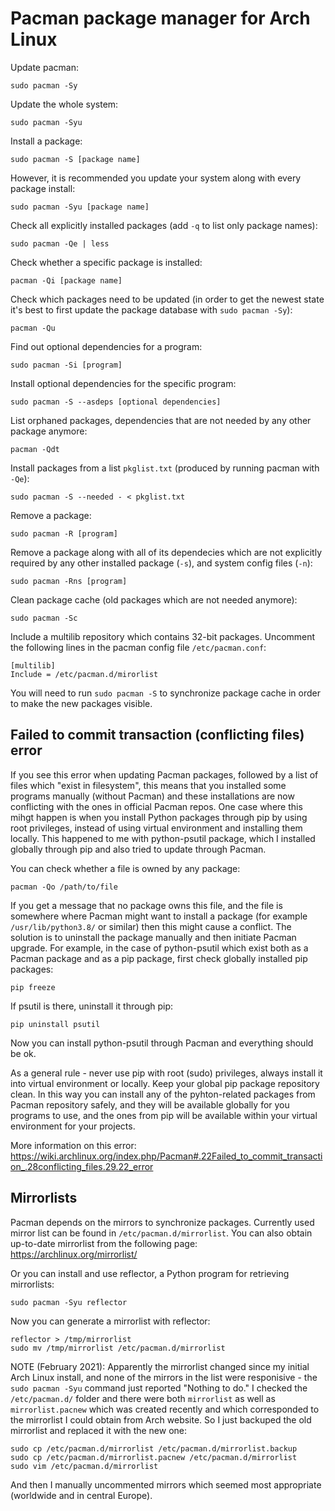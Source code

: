 # Pacman package manager for Arch Linux

Update pacman:
```
sudo pacman -Sy
```

Update the whole system:
```
sudo pacman -Syu
```

Install a package:
```
sudo pacman -S [package name]
```

However, it is recommended you update your system along with every package install:
```
sudo pacman -Syu [package name]
```

Check all explicitly installed packages (add `-q` to list only package names):
```
sudo pacman -Qe | less
```

Check whether a specific package is installed:
```
pacman -Qi [package name]
```

Check which packages need to be updated (in order to get the newest state it's best to first update the package database with `sudo pacman -Sy`):
```
pacman -Qu
```

Find out optional dependencies for a program:
```
sudo pacman -Si [program]
```

Install optional dependencies for the specific program:
```
sudo pacman -S --asdeps [optional dependencies]
```

List orphaned packages, dependencies that are not needed by any other package anymore:
```
pacman -Qdt
```

Install packages from a list `pkglist.txt` (produced by running pacman with `-Qe`):
```
sudo pacman -S --needed - < pkglist.txt
```

Remove a package:
```
sudo pacman -R [program]
```

Remove a package along with all of its dependecies which are not explicitly required by any other installed package (`-s`), and system config files (`-n`):
```
sudo pacman -Rns [program]
```

Clean package cache (old packages which are not needed anymore):
```
sudo pacman -Sc
```

Include a multilib repository which contains 32-bit packages. Uncomment the following lines in the pacman config file `/etc/pacman.conf`:
```
[multilib]
Include = /etc/pacman.d/mirorlist
```

You will need to run `sudo pacman -S` to synchronize package cache in order to make the new packages visible.

## Failed to commit transaction (conflicting files) error

If you see this error when updating Pacman packages, followed by a list of files which "exist in filesystem", this means that you installed some programs manually (without Pacman) and these installations are now conflicting with the ones in official Pacman repos. One case where this mihgt happen is when you install Python packages through pip by using root privileges, instead of using virtual environment and installing them locally. This happened to me with python-psutil package, which I installed globally through pip and also tried to update through Pacman.

You can check whether a file is owned by any package:
```
pacman -Qo /path/to/file
```

If you get a message that no package owns this file, and the file is somewhere where Pacman might want to install a package (for example `/usr/lib/python3.8/` or similar) then this might cause a conflict. The solution is to uninstall the package manually and then initiate Pacman upgrade. For example, in the case of python-psutil which exist both as a Pacman package and as a pip package, first check globally installed pip packages:
```
pip freeze
```

If psutil is there, uninstall it through pip:
```
pip uninstall psutil
```

Now you can install python-psutil through Pacman and everything should be ok.

As a general rule - never use pip with root (sudo) privileges, always install it into virtual environment or locally. Keep your global pip package repository clean. In this way you can install any of the pyhton-related packages from Pacman repository safely, and they will be available globally for you programs to use, and the ones from pip will be available within your virtual environment for your projects.

More information on this error:
<https://wiki.archlinux.org/index.php/Pacman#.22Failed_to_commit_transaction_.28conflicting_files.29.22_error>

## Mirrorlists

Pacman depends on the mirrors to synchronize packages. Currently used mirror list can be found in `/etc/pacman.d/mirrorlist`. You can also obtain up-to-date mirrorlist from the following page:
<https://archlinux.org/mirrorlist/>

Or you can install and use reflector, a Python program for retrieving mirrorlists:
```
sudo pacman -Syu reflector
```

Now you can generate a mirrorlist with reflector:
```
reflector > /tmp/mirrorlist
sudo mv /tmp/mirrorlist /etc/pacman.d/mirrorlist
```

NOTE (February 2021): Apparently the mirrorlist changed since my initial Arch Linux install, and none of the mirrors in the list were responisive - the `sudo pacman -Syu` command just reported "Nothing to do." I checked the `/etc/pacman.d/` folder and there were both `mirrorlist` as well as `mirrorlist.pacnew` which was created recently and which corresponded to the mirrorlist I could obtain from Arch website. So I just backuped the old mirrorlist and replaced it with the new one:
```
sudo cp /etc/pacman.d/mirrorlist /etc/pacman.d/mirrorlist.backup
sudo cp /etc/pacman.d/mirrorlist.pacnew /etc/pacman.d/mirrorlist
sudo vim /etc/pacman.d/mirrorlist
```

And then I manually uncommented mirrors which seemed most appropriate (worldwide and in central Europe).
 

